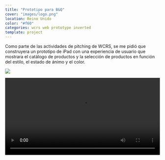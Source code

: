 ```yaml
---
title: "Prototipo para B&Q"
cover: "images/logo.png"
location: Reino Unido
color: "#f60"
categories: wcrs web prototype inverted
template: project
---
```


Como parte de las actividades de pitching de WCRS, se me pidió que construyera un prototipo de iPad con una experiencia de usuario que mostrara el catálogo de productos y la selección de productos en función del estilo, el estado de ánimo y el color.

![](/work/bandq/images/1.jpg)

<video width="100%" controls>
    <source src="/work/bandq/images/bandq.mp4" type="video/mp4" />
</video>
